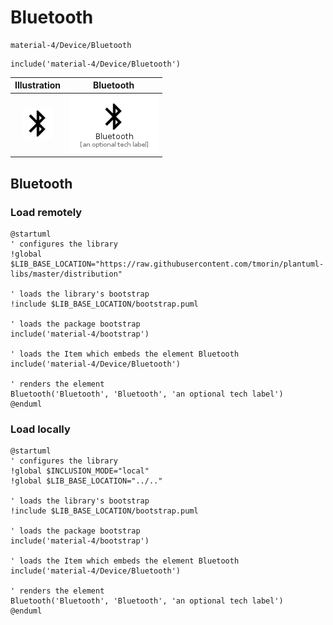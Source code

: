 # Bluetooth


```text
material-4/Device/Bluetooth
```

```text
include('material-4/Device/Bluetooth')
```



| Illustration | Bluetooth |
| :---: | :---: |
| ![illustration for Illustration](../../material-4/Device/Bluetooth.png) | ![illustration for Bluetooth](../../material-4/Device/Bluetooth.Local.png) |




## Bluetooth

### Load remotely
```plantuml
@startuml
' configures the library
!global $LIB_BASE_LOCATION="https://raw.githubusercontent.com/tmorin/plantuml-libs/master/distribution"

' loads the library's bootstrap
!include $LIB_BASE_LOCATION/bootstrap.puml

' loads the package bootstrap
include('material-4/bootstrap')

' loads the Item which embeds the element Bluetooth
include('material-4/Device/Bluetooth')

' renders the element
Bluetooth('Bluetooth', 'Bluetooth', 'an optional tech label')
@enduml
```

### Load locally
```plantuml
@startuml
' configures the library
!global $INCLUSION_MODE="local"
!global $LIB_BASE_LOCATION="../.."

' loads the library's bootstrap
!include $LIB_BASE_LOCATION/bootstrap.puml

' loads the package bootstrap
include('material-4/bootstrap')

' loads the Item which embeds the element Bluetooth
include('material-4/Device/Bluetooth')

' renders the element
Bluetooth('Bluetooth', 'Bluetooth', 'an optional tech label')
@enduml
```

